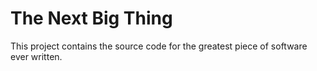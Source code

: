 # The Next Big Thing

This project contains the source code for the greatest piece of software
ever written.